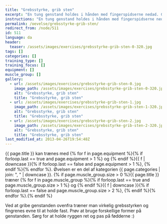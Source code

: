 ```yaml
---
title: "Grebsstyrke, grib sten"
excerpt: "En tung genstand holdes i hånden med fingerspidserne nedad. Giv slip på genstanden og grib den med den anden hånd stadig med fingerspidserne nedad."
instructions: "En tung genstand holdes i hånden med fingerspidserne nedad. Giv slip på genstanden og grib den med den anden hånd stadig med fingerspidserne nedad."
permalink: /oevelse/grebsstyrke-grib-sten/
redirect_from: /node/511
id: 511
language: da
header:
  teaser: /assets/images/exercises/grebsstyrke-grib-sten-0-320.jpg
tags: []
categories: []
training_type: []
training_focus: []
equipment: []
muscle_group: []
gallery:
  - url: /assets/images/exercises/grebsstyrke-grib-sten-0.jpg
    image_path: /assets/images/exercises/grebsstyrke-grib-sten-0-320.jpg
    alt: "Grebsstyrke, grib sten"
    title: "Grebsstyrke, grib sten"
  - url: /assets/images/exercises/grebsstyrke-grib-sten-1.jpg
    image_path: /assets/images/exercises/grebsstyrke-grib-sten-1-320.jpg
    alt: "Grebsstyrke, grib sten"
    title: "Grebsstyrke, grib sten"
  - url: /assets/images/exercises/grebsstyrke-grib-sten-2.jpg
    image_path: /assets/images/exercises/grebsstyrke-grib-sten-2-320.jpg
    alt: "Grebsstyrke, grib sten"
    title: "Grebsstyrke, grib sten"
last_modified_at: 2013-04-26T19:54:48Z
---
```


{{ page.title }} kan trænes med {% for f in page.equipment %}{% if forloop.last == true and page.equipment > 1 %} og {% endif %}{{ f | downcase  }}{% if forloop.last == false and page.equipment > 1 %}, {% endif %}{% endfor %}. Øvelsen er en del af kategorien {{ page.categories | join: ", " | downcase }}. {% if page.muscle_group.size > 0 %}{{ page.title }} træner {% for f in page.muscle_group %}{% if forloop.last == true and page.muscle_group.size > 1 %} og {% endif %}{{ f | downcase }}{% if forloop.last == false and page.muscle_group.size > 2 %}, {% endif %}{% endfor %}.{% endif %}

Ved at gribe genstanden ovenfra træner man virkelig grebsstyrken og fingrenes evne til at holde fast. Prøv at bruge forskellige former på genstanden. Sørg for at holde ryggen ret og pas på fødderne :)
